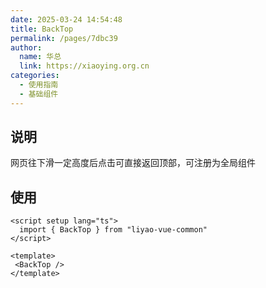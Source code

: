 ```yaml
---
date: 2025-03-24 14:54:48
title: BackTop
permalink: /pages/7dbc39
author:
  name: 华总
  link: https://xiaoying.org.cn
categories:
  - 使用指南
  - 基础组件
---
```


## 说明

网页往下滑一定高度后点击可直接返回顶部，可注册为全局组件

## 使用

```vue
<script setup lang="ts">
  import { BackTop } from "liyao-vue-common"
</script>

<template>
 <BackTop />
</template>
```

